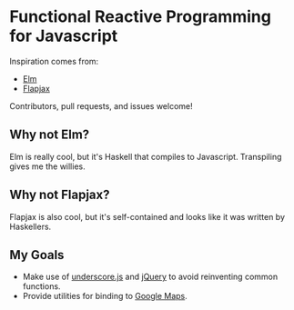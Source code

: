 # Functional Reactive Programming for Javascript
Inspiration comes from:
- [Elm](http://elm-lang.org/)
- [Flapjax](http://www.flapjax-lang.org/)

Contributors, pull requests, and issues welcome!

## Why not Elm?

Elm is really cool, but it's Haskell that compiles to Javascript. Transpiling
gives me the willies.

## Why not Flapjax?

Flapjax is also cool, but it's self-contained and looks like it was written by
Haskellers.

## My Goals

- Make use of [underscore.js](http://underscorejs.org/) and
  [jQuery](http://jquery.com/) to avoid reinventing common functions.
- Provide utilities for binding to
  [Google Maps](https://developers.google.com/maps/documentation/javascript/reference).
